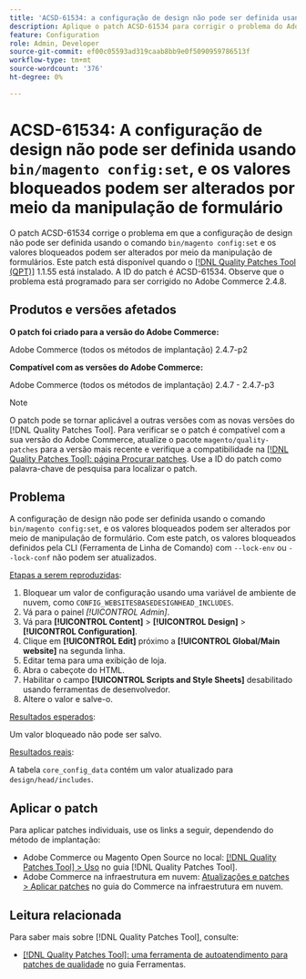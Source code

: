 ```yaml
---
title: 'ACSD-61534: a configuração de design não pode ser definida usando bin/magento config:set, e os valores bloqueados podem ser alterados por meio da manipulação de formulários'
description: Aplique o patch ACSD-61534 para corrigir o problema do Adobe Commerce, em que a configuração de design não pode ser definida usando o comando "bin/magento config:set", e os valores bloqueados podem ser alterados por meio da manipulação de formulários.
feature: Configuration
role: Admin, Developer
source-git-commit: ef00c05593ad319caab8bb9e0f5090959786513f
workflow-type: tm+mt
source-wordcount: '376'
ht-degree: 0%

---
```


# ACSD-61534: A configuração de design não pode ser definida usando `bin/magento config:set`, e os valores bloqueados podem ser alterados por meio da manipulação de formulário

O patch ACSD-61534 corrige o problema em que a configuração de design não pode ser definida usando o comando `bin/magento config:set` e os valores bloqueados podem ser alterados por meio da manipulação de formulários. Este patch está disponível quando o [[!DNL Quality Patches Tool (QPT)]](/help/tools/quality-patches-tool/quality-patches-tool-to-self-serve-quality-patches.md) 1.1.55 está instalado. A ID do patch é ACSD-61534. Observe que o problema está programado para ser corrigido no Adobe Commerce 2.4.8.

## Produtos e versões afetados

**O patch foi criado para a versão do Adobe Commerce:**

Adobe Commerce (todos os métodos de implantação) 2.4.7-p2

**Compatível com as versões do Adobe Commerce:**

Adobe Commerce (todos os métodos de implantação) 2.4.7 - 2.4.7-p3

>[!NOTE]
>
>O patch pode se tornar aplicável a outras versões com as novas versões do [!DNL Quality Patches Tool]. Para verificar se o patch é compatível com a sua versão do Adobe Commerce, atualize o pacote `magento/quality-patches` para a versão mais recente e verifique a compatibilidade na [[!DNL Quality Patches Tool]: página Procurar patches](https://experienceleague.adobe.com/tools/commerce-quality-patches/index.html). Use a ID do patch como palavra-chave de pesquisa para localizar o patch.

## Problema

A configuração de design não pode ser definida usando o comando `bin/magento config:set`, e os valores bloqueados podem ser alterados por meio de manipulação de formulário. Com este patch, os valores bloqueados definidos pela CLI (Ferramenta de Linha de Comando) com `--lock-env` ou `--lock-conf` não podem ser atualizados.

<u>Etapas a serem reproduzidas</u>:

1. Bloquear um valor de configuração usando uma variável de ambiente de nuvem, como `CONFIG_WEBSITESBASEDESIGNHEAD_INCLUDES`.
1. Vá para o painel *[!UICONTROL Admin]*.
1. Vá para **[!UICONTROL Content]** > **[!UICONTROL Design]** > **[!UICONTROL Configuration]**.
1. Clique em **[!UICONTROL Edit]** próximo a **[!UICONTROL Global/Main website]** na segunda linha.
1. Editar tema para uma exibição de loja.
1. Abra o cabeçote do HTML.
1. Habilitar o campo **[!UICONTROL Scripts and Style Sheets]** desabilitado usando ferramentas de desenvolvedor.
1. Altere o valor e salve-o.

<u>Resultados esperados</u>:

Um valor bloqueado não pode ser salvo.

<u>Resultados reais</u>:

A tabela `core_config_data` contém um valor atualizado para `design/head/includes`.

## Aplicar o patch

Para aplicar patches individuais, use os links a seguir, dependendo do método de implantação:

* Adobe Commerce ou Magento Open Source no local: [[!DNL Quality Patches Tool] > Uso](/help/tools/quality-patches-tool/usage.md) no guia [!DNL Quality Patches Tool].
* Adobe Commerce na infraestrutura em nuvem: [Atualizações e patches > Aplicar patches](https://experienceleague.adobe.com/docs/commerce-cloud-service/user-guide/develop/upgrade/apply-patches.html) no guia do Commerce na infraestrutura em nuvem.

## Leitura relacionada

Para saber mais sobre [!DNL Quality Patches Tool], consulte:

* [[!DNL Quality Patches Tool]: uma ferramenta de autoatendimento para patches de qualidade](/help/tools/quality-patches-tool/quality-patches-tool-to-self-serve-quality-patches.md) no guia Ferramentas.

